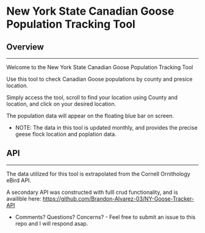 # New York State Canadian Goose Population Tracking Tool

## Overview

---

Welcome to the New York State Canadian Goose Population Tracking Tool

Use this tool to check Canadian Goose populations by county and presice location.

Simply access the tool, scroll to find your location using County and location, and click on your desired location.

The population data will appear on the floating blue bar on screen.

- NOTE: The data in this tool is updated monthly, and provides the precise geese flock location and poplation data.

## API

---

The data utilized for this tool is extrapolated from the Cornell Ornithology eBird API.

A secondary API was constructed with fulll crud functionality, and is availible here: https://github.com/Brandon-Alvarez-03/NY-Goose-Tracker-API

- Comments? Questions? Concerns? - Feel free to submit an issue to this repo and I will respond asap.
